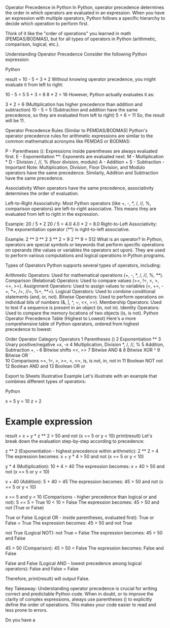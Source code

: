 Operator Precedence in Python
In Python, operator precedence determines the order in which operators are evaluated in an expression. When you have an expression with multiple operators, Python follows a specific hierarchy to decide which operation to perform first.

Think of it like the "order of operations" you learned in math (PEMDAS/BODMAS), but for all types of operators in Python (arithmetic, comparison, logical, etc.).

Understanding Operator Precedence
Consider the following Python expression:

Python

result = 10 - 5 + 3 * 2
Without knowing operator precedence, you might evaluate it from left to right:

10 - 5 = 5
5 + 3 = 8
8 * 2 = 16
However, Python actually evaluates it as:

3 * 2 = 6 (Multiplication has higher precedence than addition and subtraction)
10 - 5 = 5 (Subtraction and addition have the same precedence, so they are evaluated from left to right)
5 + 6 = 11
So, the result will be 11.

Operator Precedence Rules (Similar to PEMDAS/BODMAS)
Python's operator precedence rules for arithmetic expressions are similar to the common mathematical acronyms like PEMDAS or BODMAS:

P - Parentheses (): Expressions inside parentheses are always evaluated first.
E - Exponentiation **: Exponents are evaluated next.
M - Multiplication *
D - Division /, //, % (floor division, modulo)
A - Addition +
S - Subtraction -
Important Note: Multiplication, Division, Floor Division, and Modulo operators have the same precedence. Similarly, Addition and Subtraction have the same precedence.

Associativity
When operators have the same precedence, associativity determines the order of evaluation.

Left-to-Right Associativity: Most Python operators (like +, -, *, /, //, %, comparison operators) are left-to-right associative. This means they are evaluated from left to right in the expression.

Example: 20 / 5 * 2
20 / 5 = 4.0
4.0 * 2 = 8.0
Right-to-Left Associativity: The exponentiation operator (**) is right-to-left associative.

Example: 2 ** 3 ** 2
3 ** 2 = 9
2 ** 9 = 512
What is an operator?
In Python, operators are special symbols or keywords that perform specific operations on operands (the values or variables the operators act upon). They are used to perform various computations and logical operations in Python programs.

Types of Operators
Python supports several types of operators, including:

Arithmetic Operators: Used for mathematical operations (+, -, *, /, //, %, **).
Comparison (Relational) Operators: Used to compare values (==, !=, <, >, <=, >=).
Assignment Operators: Used to assign values to variables (=, +=, -=, *=, /=, //=, %=, **=).
Logical Operators: Used to combine conditional statements (and, or, not).
Bitwise Operators: Used to perform operations on individual bits of numbers (&, |, ^, ~, <<, >>).
Membership Operators: Used to test if a sequence is present in an object (in, not in).
Identity Operators: Used to compare the memory locations of two objects (is, is not).
Python Operator Precedence Table (Highest to Lowest)
Here's a more comprehensive table of Python operators, ordered from highest precedence to lowest:

Order	Operator Category	Operators
1	Parentheses	()
2	Exponentiation	**
3	Unary positive/negative	+x, -x
4	Multiplication, Division	*, /, //, %
5	Addition, Subtraction	+, -
6	Bitwise shifts	<<, >>
7	Bitwise AND	&
8	Bitwise XOR	^
9	Bitwise OR	`\
10	Comparisons	==, !=, >, >=, <, <=, is, is not, in, not in
11	Boolean NOT	not
12	Boolean AND	and
13	Boolean OR	or

Export to Sheets
Illustrative Example
Let's illustrate with an example that combines different types of operators:

Python

x = 5
y = 10
z = 2

# Example expression
result = x + y * z ** 2 > 50 and not (x == 5 or y < 10)
print(result)
Let's break down the evaluation step-by-step according to precedence:

z ** 2 (Exponentiation - highest precedence within arithmetic):
2 ** 2 = 4
The expression becomes: x + y * 4 > 50 and not (x == 5 or y < 10)

y * 4 (Multiplication):
10 * 4 = 40
The expression becomes: x + 40 > 50 and not (x == 5 or y < 10)

x + 40 (Addition):
5 + 40 = 45
The expression becomes: 45 > 50 and not (x == 5 or y < 10)

x == 5 and y < 10 (Comparisons - higher precedence than logical or and not):
5 == 5 = True
10 < 10 = False
The expression becomes: 45 > 50 and not (True or False)

True or False (Logical OR - inside parentheses, evaluated first):
True or False = True
The expression becomes: 45 > 50 and not True

not True (Logical NOT):
not True = False
The expression becomes: 45 > 50 and False

45 > 50 (Comparison):
45 > 50 = False
The expression becomes: False and False

False and False (Logical AND - lowest precedence among logical operators):
False and False = False

Therefore, print(result) will output False.

Key Takeaway:
Understanding operator precedence is crucial for writing correct and predictable Python code. When in doubt, or to improve the clarity of complex expressions, always use parentheses () to explicitly define the order of operations. This makes your code easier to read and less prone to errors.

Do you have a
